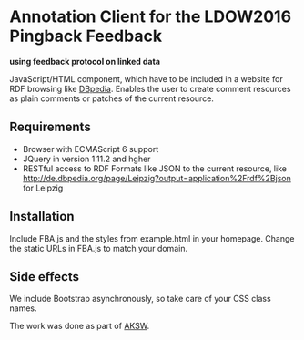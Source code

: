 # Annotation Client for the LDOW2016 Pingback Feedback
**using feedback protocol on linked data**

JavaScript/HTML component, which have to be included in a website for RDF browsing like [DBpedia](http://de.dbpedia.org/).
Enables the user to create comment resources as plain comments or patches of the current resource.

## Requirements
* Browser with ECMAScript 6 support
* JQuery in version 1.11.2 and hgher
* RESTful access to RDF Formats like JSON to the current resource, like http://de.dbpedia.org/page/Leipzig?output=application%2Frdf%2Bjson for Leipzig

## Installation
Include FBA.js and the styles from example.html in your homepage.
Change the static URLs in FBA.js to match your domain.

## Side effects
We include Bootstrap asynchronously, so take care of your CSS class names.



The work was done as part of [AKSW](aksw.org).
